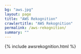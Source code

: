 ```yaml
---
bg: "aws.jpg"
layout: page
title: "AWS Rekognition"
crawlertitle: "AWS Rekognition"
permalink: /aws-rekognition/
summary: ""
---
```


{% include awsrekognition.html %}
